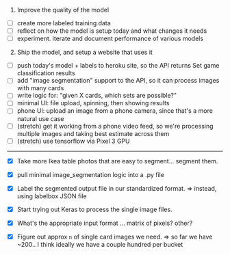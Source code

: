 1. Improve the quality of the model

- [ ] create more labeled training data
- [ ] reflect on how the model is setup today and what changes it needs
- [ ] experiment. iterate and document performance of various models

2. Ship the model, and setup a website that uses it

- [ ] push today's model + labels to heroku site, so the API returns Set game classification results
- [ ] add "image segmentation" support to the API, so it can process images with many cards
- [ ] write logic for: "given X cards, which sets are possible?"
- [ ] minimal UI: file upload, spinning, then showing results
- [ ] phone UI: upload an image from a phone camera, since that's a more natural use case
- [ ] (stretch) get it working from a phone video feed, so we're processing multiple images and taking best estimate across them
- [ ] (stretch) use tensorflow via Pixel 3 GPU

---

- [x] Take more Ikea table photos that are easy to segment... segment them.
- [x] pull minimal image_segmentation logic into a .py file
- [x] Label the segmented output file in our standardized format. => instead, using labelbox JSON file
- [x] Start trying out Keras to process the single image files.
- [x] What's the appropriate input format ... matrix of pixels? other?
- [x] Figure out approx `n` of single card images we need. => so far we have ~200.. I think ideally we have a couple hundred per bucket

